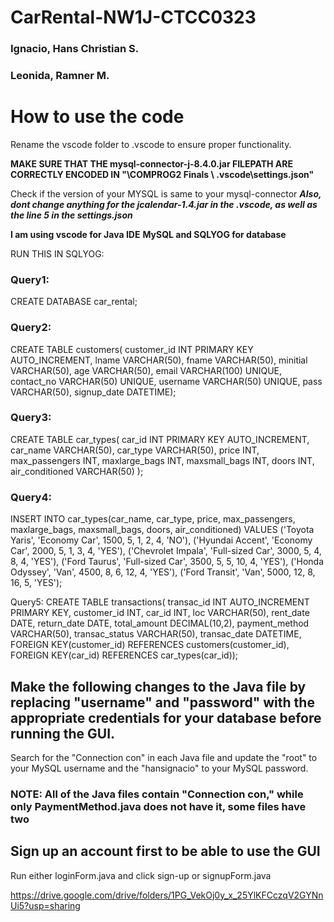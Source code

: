 # CarRental-NW1J-CTCC0323
### Ignacio, Hans Christian S.
### Leonida, Ramner M.

# How to use the code
Rename the vscode folder to .vscode to ensure proper functionality.

**MAKE SURE THAT THE mysql-connector-j-8.4.0.jar FILEPATH ARE CORRECTLY ENCODED IN "\COMPROG2 Finals \ .vscode\settings.json"**

Check if the version of your MYSQL is same to your mysql-connector
***Also, dont change anything for the jcalendar-1.4.jar in the .vscode, as well as the line 5 in the settings.json***

**I am using vscode for Java IDE**
**MySQL and SQLYOG for database**

RUN THIS IN SQLYOG:

### Query1:
CREATE DATABASE car_rental;

### Query2:
CREATE TABLE customers(
customer_id INT PRIMARY KEY AUTO_INCREMENT,
lname VARCHAR(50),
fname VARCHAR(50),
minitial VARCHAR(50),
age VARCHAR(50),
email VARCHAR(100) UNIQUE,
contact_no VARCHAR(50) UNIQUE,
username VARCHAR(50) UNIQUE,
pass VARCHAR(50),
signup_date DATETIME);

### Query3: 
CREATE TABLE car_types(
car_id INT PRIMARY KEY AUTO_INCREMENT,
car_name VARCHAR(50),
car_type VARCHAR(50),
price INT,
max_passengers INT,
maxlarge_bags INT,
maxsmall_bags INT,
doors INT,
air_conditioned VARCHAR(50)
);

### Query4:
INSERT INTO car_types(car_name, car_type, price, max_passengers, maxlarge_bags, maxsmall_bags, doors, air_conditioned)
VALUES ('Toyota Yaris', 'Economy Car', 1500, 5, 1, 2, 4, 'NO'),
('Hyundai Accent', 'Economy Car', 2000, 5, 1, 3, 4, 'YES'),
('Chevrolet Impala', 'Full-sized Car', 3000, 5, 4, 8, 4, 'YES'),
('Ford Taurus', 'Full-sized Car', 3500, 5, 5, 10, 4, 'YES'),
('Honda Odyssey', 'Van', 4500, 8, 6, 12, 4, 'YES'),
('Ford Transit', 'Van', 5000, 12, 8, 16, 5, 'YES');

Query5:
CREATE TABLE transactions(
transac_id INT  AUTO_INCREMENT PRIMARY KEY,
customer_id INT,
car_id INT,
loc VARCHAR(50),
rent_date DATE,
return_date DATE,
total_amount DECIMAL(10,2),
payment_method VARCHAR(50),
transac_status VARCHAR(50),
transac_date DATETIME,
FOREIGN KEY(customer_id) REFERENCES customers(customer_id),
FOREIGN KEY(car_id) REFERENCES car_types(car_id));

## Make the following changes to the Java file by replacing "username" and "password" with the appropriate credentials for your database before running the GUI.
Search for the "Connection con" in each Java file and update the "root" to your MySQL username and the "hansignacio" to your MySQL password.
### NOTE: All of the Java files contain "Connection con," while only PaymentMethod.java does not have it, some files have two
## Sign up an account first to be able to use the GUI
Run either loginForm.java and click sign-up or signupForm.java

https://drive.google.com/drive/folders/1PG_VekOj0y_x_25YlKFCczqV2GYNnUi5?usp=sharing
